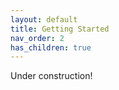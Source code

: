 ```yaml
---
layout: default
title: Getting Started
nav_order: 2
has_children: true
---
```


Under construction!

